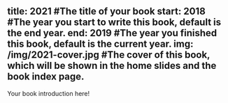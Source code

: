 title: 2021 #The title of your book
start: 2018 #The year you start to write this book, default is the end year.
end: 2019 #The year you finished this book, default is the current year.
img: /img/2021-cover.jpg #The cover of this book, which will be shown in the home slides and the book index page.
---
Your book introduction here!